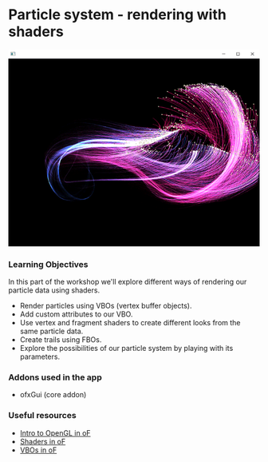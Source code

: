 # Particle system - rendering with shaders

![Screenshot of emptyExample](screenshot.png)

### Learning Objectives

In this part of the workshop we'll explore different ways of rendering our particle data using shaders.

* Render particles using VBOs (vertex buffer objects).
* Add custom attributes to our VBO.
* Use vertex and fragment shaders to create different looks from the same particle data.
* Create trails using FBOs.
* Explore the possibilities of our particle system by playing with its parameters.

### Addons used in the app

* ofxGui (core addon)

### Useful resources

* [Intro to OpenGL in oF](https://openframeworks.cc/ofBook/chapters/openGL.html)
* [Shaders in oF](https://openframeworks.cc/ofBook/chapters/shaders.html)
* [VBOs in oF](https://openframeworks.cc/documentation/gl/ofVbo/)